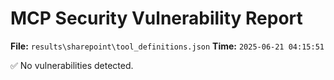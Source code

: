 # MCP Security Vulnerability Report
**File:** `results\sharepoint\tool_definitions.json`
**Time:** `2025-06-21 04:15:51`

✅ No vulnerabilities detected.